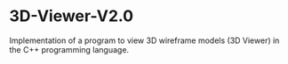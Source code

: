 # 3D-Viewer-V2.0
Implementation of a program to view 3D wireframe models (3D Viewer) in the C++ programming language.
